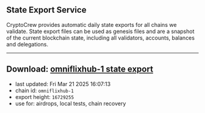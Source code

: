 ## State Export Service
CryptoCrew provides automatic daily state exports for all chains we validate. State export files can be used as genesis files and are a snapshot of the current blockchain state, including all validators, accounts, balances and delegations.

---
**Download: [omniflixhub-1 state export](https://dl-eu2.ccvalidators.com/SERVICE/omniflixhub/omniflixhub-1_export_16729255.json)**
---

- last updated: Fri Mar 21 2025 16:07:13
- chain id: `omniflixhub-1`
- export height: `16729255`
- use for: airdrops, local tests, chain recovery
